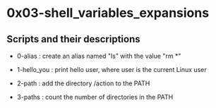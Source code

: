 # 0x03-shell_variables_expansions

## Scripts and their descriptions

* 0-alias : create an alias named "ls" with the value "rm *"

* 1-hello_you : print hello user, where user is the current Linux user

* 2-path : add the directory /action to the PATH

* 3-paths : count the number of directories in the PATH

